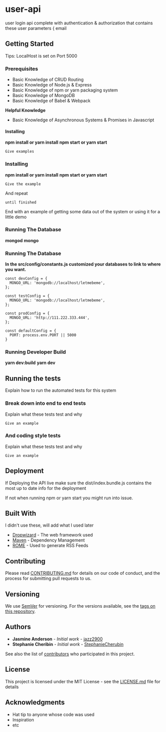 # user-api

user login api complete with authentication & authorization that contains these user parameters {
email

## Getting Started

Tips: LocalHost is set on Port 5000

### Prerequisites

- Basic Knowledge of CRUD Routing
- Basic Knowledge of Node.js & Express
- Basic Knowledge of npm or yarn packaging system
- Basic Knowledge of MongoDB
- Basic Knowledge of Babel & Webpack

**Helpful Knowledge**
- Basic Knowledge of Asynchronous Systems & Promises in Javascript


#### Installing

**npm install or yarn install**
**npm start or yarn start**


```
Give examples
```

### Installing

**npm install or yarn install**
**npm start or yarn start**

```
Give the example
```

And repeat

```
until finished
```

End with an example of getting some data out of the system or using it for a little demo

### Running The Database

**mongod**
**mongo**


### Running The Database

**In the src/config/constants.js customized your databases to link to where you want.**

```
const devConfig = {
  MONGO_URL: 'mongodb://localhost/letmebeme',
};

const testConfig = {
  MONGO_URL: 'mongodb://localhost/letmebeme',
};

const prodConfig = {
  MONGO_URL: 'http://111.222.333.444',
};

const defaultConfig = {
  PORT: process.env.PORT || 5000
}
```


### Running Developer Build

**yarn dev:build**
**yarn dev**


## Running the tests

Explain how to run the automated tests for this system

### Break down into end to end tests

Explain what these tests test and why

```
Give an example
```

### And coding style tests

Explain what these tests test and why

```
Give an example
```

## Deployment

If Deploying the API live make sure the dist/index.bundle.js contains the most up to date info for the deployment

If not when running npm or yarn start you might run into issue.


## Built With

I didn't use these, will add what I used later

* [Dropwizard](http://www.dropwizard.io/1.0.2/docs/) - The web framework used
* [Maven](https://maven.apache.org/) - Dependency Management
* [ROME](https://rometools.github.io/rome/) - Used to generate RSS Feeds

## Contributing

Please read [CONTRIBUTING.md](https://gist.github.com/PurpleBooth/b24679402957c63ec426) for details on our code of conduct, and the process for submitting pull requests to us.

## Versioning

We use [SemVer](http://semver.org/) for versioning. For the versions available, see the [tags on this repository](https://github.com/your/project/tags). 

## Authors

* **Jasmine Anderson** - *Initial work* - [jazz2900](https://github.com/jazz2900)
* **Stephanie Cheribin** - *Initial work* - [StephanieCherubin](https://github.com/StephanieCherubin)

See also the list of [contributors](https://github.com/your/project/contributors) who participated in this project.

## License

This project is licensed under the MIT License - see the [LICENSE.md](LICENSE.md) file for details

## Acknowledgments

* Hat tip to anyone whose code was used
* Inspiration
* etc

